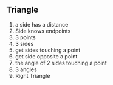 ## Triangle

 1.	a side has a distance  
 1.	Side knows endpoints  
 1.	3 points  
 1.	3 sides  
 1.	get sides touching a point  
 1.	get side opposite a point  
 1.	the angle of 2 sides touching a point  
 1.	3 angles  
 1.	Right Triangle  
